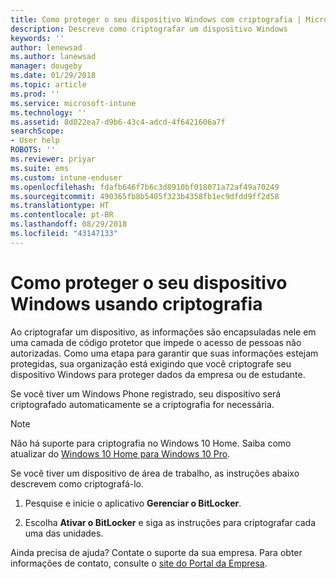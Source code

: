 ```yaml
---
title: Como proteger o seu dispositivo Windows com criptografia | Microsoft Docs
description: Descreve como criptografar um dispositivo Windows
keywords: ''
author: lenewsad
ms.author: lanewsad
manager: dougeby
ms.date: 01/29/2018
ms.topic: article
ms.prod: ''
ms.service: microsoft-intune
ms.technology: ''
ms.assetid: 8d022ea7-d9b6-43c4-adcd-4f6421606a7f
searchScope:
- User help
ROBOTS: ''
ms.reviewer: priyar
ms.suite: ems
ms.custom: intune-enduser
ms.openlocfilehash: fdafb646f7b6c3d8910bf018071a72af49a70249
ms.sourcegitcommit: 490365fb8b5405f323b4358fb1ec9dfdd9ff2d58
ms.translationtype: HT
ms.contentlocale: pt-BR
ms.lasthandoff: 08/29/2018
ms.locfileid: "43147133"
---
```

# <a name="how-to-protect-your-windows-device-using-encryption"></a>Como proteger o seu dispositivo Windows usando criptografia

Ao criptografar um dispositivo, as informações são encapsuladas nele em uma camada de código protetor que impede o acesso de pessoas não autorizadas. Como uma etapa para garantir que suas informações estejam protegidas, sua organização está exigindo que você criptografe seu dispositivo Windows para proteger dados da empresa ou de estudante. 

Se você tiver um Windows Phone registrado, seu dispositivo será criptografado automaticamente se a criptografia for necessária.

> [!Note]
> Não há suporte para criptografia no Windows 10 Home. Saiba como atualizar do [Windows 10 Home para Windows 10 Pro](https://support.microsoft.com/help/12384/windows-10-upgrading-home-to-pro).


Se você tiver um dispositivo de área de trabalho, as instruções abaixo descrevem como criptografá-lo.

1.  Pesquise e inicie o aplicativo **Gerenciar o BitLocker**.

2.  Escolha **Ativar o BitLocker** e siga as instruções para criptografar cada uma das unidades.

Ainda precisa de ajuda? Contate o suporte da sua empresa. Para obter informações de contato, consulte o [site do Portal da Empresa](https://go.microsoft.com/fwlink/?linkid=2010980).
